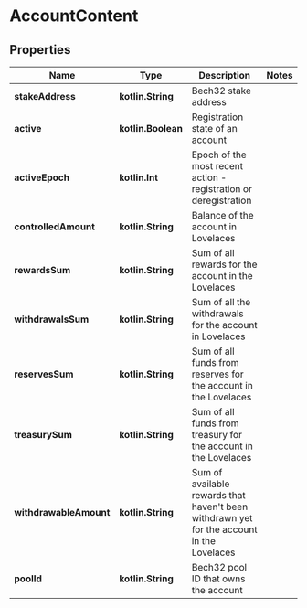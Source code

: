 
# AccountContent

## Properties
Name | Type | Description | Notes
------------ | ------------- | ------------- | -------------
**stakeAddress** | **kotlin.String** | Bech32 stake address | 
**active** | **kotlin.Boolean** | Registration state of an account | 
**activeEpoch** | **kotlin.Int** | Epoch of the most recent action - registration or deregistration | 
**controlledAmount** | **kotlin.String** | Balance of the account in Lovelaces | 
**rewardsSum** | **kotlin.String** | Sum of all rewards for the account in the Lovelaces | 
**withdrawalsSum** | **kotlin.String** | Sum of all the withdrawals for the account in Lovelaces | 
**reservesSum** | **kotlin.String** | Sum of all  funds from reserves for the account in the Lovelaces | 
**treasurySum** | **kotlin.String** | Sum of all funds from treasury for the account in the Lovelaces | 
**withdrawableAmount** | **kotlin.String** | Sum of available rewards that haven&#39;t been withdrawn yet for the account in the Lovelaces | 
**poolId** | **kotlin.String** | Bech32 pool ID that owns the account | 



